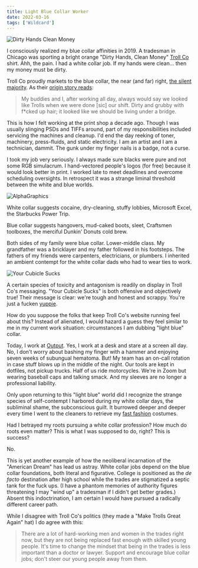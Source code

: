 ```yaml
---
title: Light Blue Collar Worker
date: 2022-03-16
tags: ['Wildcard']
---
```


![Dirty Hands Clean Money](/rm_ation/images/dirty-hands-clean-money.jpg)

I consciously realized my blue collar affinities in 2019. A tradesman in Chicago was sporting a bright orange "Dirty Hands, Clean Money" [Troll Co](https://trollcoclothing.com/) shirt. Ahh, the pain. I had a white collar job. If my hands were clean... then my money must be dirty.<!--x-->

Troll Co proudly markets to the blue collar, the near (and far) right, [the silent majority](https://en.wikipedia.org/wiki/Silent_majority). As their [origin story reads](https://trollcoclothing.com/pages/new-our-story):

> My buddies and I, after working all day, always would say we looked like Trolls when we were done [sic] our shift. Dirty and grubby with f\*cked up hair; it looked like we should be living under a bridge.

This is how I felt working at the print shop a decade ago. Though I was usually slinging PSDs and TIFFs around, part of my responsibilities included servicing the machines and cleanup. I'd end the day reeking of toner, machinery, press-fluids, and static electricity. I am an artist and I am a technician, dammit. The gunk under my finger nails is a badge, not a curse.

I took my job very seriously. I always made sure blacks were pure and not some RGB simulacrum. I hand-vectored people's logos (for free) because it would look better in print. I worked late to meet deadlines and overcome scheduling oversights. In retrospect it was a strange liminal threshold between the white and blue worlds.

![AlphaGraphics](/rm_ation/images/alphagraphics.jpg)

White collar suggests cocaine, dry-cleaning, stuffy lobbies, Microsoft Excel, the Starbucks Power Trip.

Blue collar suggests hangovers, mud-caked boots, sleet, Craftsmen toolboxes, the merciful Dunkin' Donuts cold brew.

Both sides of my family were blue collar. Lower-middle class. My grandfather was a bricklayer and my father followed in his footsteps. The fathers of my friends were carpenters, electricians, or plumbers. I inherited an ambient contempt for the white collar dads who had to wear ties to work.

![Your Cubicle Sucks](/rm_ation/images/your-cubicle-sucks.jpg)

A certain species of toxicity and antagonism is readily on display in Troll Co's messaging. "Your Cubicle Sucks" is both offensive and objectively true! Their message is clear: we're tough and honest and scrappy. You're just a fucken [yuppie](https://www.urbandictionary.com/define.php?term=Yuppie).

How do you suppose the folks that keep Troll Co's website running feel about this? Instead of alienated, I would hazard a guess they feel similar to me in my current work situation: circumstances I am dubbing "light blue" collar.

Today, I work at [Output](https://output.com). Yes, I work at a desk and stare at a screen all day. No, I don't worry about bashing my finger with a hammer and enjoying seven weeks of subungual hematoma. But! My team has an on-call rotation in case stuff blows up in the middle of the night. Our tools are kept in dotfiles, not pickup trucks. Half of us ride motorcycles. We're in Zoom but wearing baseball caps and talking smack. And my sleeves are no longer a professional liability.

Only upon returning to this "light blue" world did I recognize the strange species of self-contempt I harbored during my white collar days, the subliminal shame, the subconscious guilt. It burrowed deeper and deeper every time I went to the cleaners to retrieve my [fast fashion](https://www.express.com/) costumes.

Had I betrayed my roots pursuing a white collar profession? How much do roots even matter? This is what I was supposed to do, right? This is success?

No.

This is yet another example of how the neoliberal incarnation of the "American Dream" has lead us astray. White collar jobs depend on the blue collar foundations, both literal and figurative. College is positioned as the _de facto_ destination after high school while the trades are stigmatized a septic tank for the fuck ups. (I have a phantom memories of authority figures threatening I may "wind up" a tradesman if I didn't get better grades.) Absent this indoctrination, I am certain I would have pursued a radically different career path.

While I disagree with Troll Co's politics (they made a "Make Trolls Great Again" hat) I do agree with this:

> There are a lot of hard-working men and women in the trades right now, but they are not being replaced fast enough with skilled young people. It's time to change the mindset that being in the trades is less important than a doctor or lawyer. Support and encourage blue collar jobs; don't steer our young people away from them.
